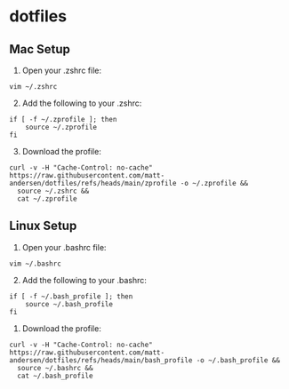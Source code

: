 # dotfiles

## Mac Setup

1. Open your .zshrc file:
```
vim ~/.zshrc
```

2. Add the following to your .zshrc:
```
if [ -f ~/.zprofile ]; then
    source ~/.zprofile
fi
```

3. Download the profile:
```
curl -v -H "Cache-Control: no-cache" https://raw.githubusercontent.com/matt-andersen/dotfiles/refs/heads/main/zprofile -o ~/.zprofile &&
  source ~/.zshrc &&
  cat ~/.zprofile
```

## Linux Setup

1. Open your .bashrc file:
```
vim ~/.bashrc
```

2. Add the following to your .bashrc:
```
if [ -f ~/.bash_profile ]; then
    source ~/.bash_profile
fi
```

1. Download the profile:
```
curl -v -H "Cache-Control: no-cache" https://raw.githubusercontent.com/matt-andersen/dotfiles/refs/heads/main/bash_profile -o ~/.bash_profile &&
  source ~/.bashrc &&
  cat ~/.bash_profile
```
